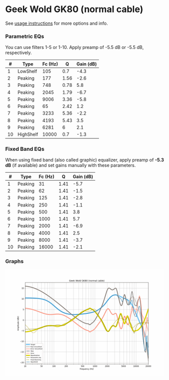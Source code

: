 # Geek Wold GK80 (normal cable)
See [usage instructions](https://github.com/jaakkopasanen/AutoEq#usage) for more options and info.

### Parametric EQs
You can use filters 1-5 or 1-10. Apply preamp of -5.5 dB or -5.5 dB, respectively.

|   # | Type      |   Fc (Hz) |    Q |   Gain (dB) |
|-----|-----------|-----------|------|-------------|
|   1 | LowShelf  |       105 | 0.7  |        -4.3 |
|   2 | Peaking   |       177 | 1.56 |        -2.6 |
|   3 | Peaking   |       748 | 0.78 |         5.8 |
|   4 | Peaking   |      2045 | 1.79 |        -6.7 |
|   5 | Peaking   |      9006 | 3.36 |        -5.8 |
|   6 | Peaking   |        65 | 2.42 |         1.2 |
|   7 | Peaking   |      3233 | 5.36 |        -2.2 |
|   8 | Peaking   |      4193 | 5.43 |         3.5 |
|   9 | Peaking   |      6281 | 6    |         2.1 |
|  10 | HighShelf |     10000 | 0.7  |        -1.3 |

### Fixed Band EQs
When using fixed band (also called graphic) equalizer, apply preamp of **-5.3 dB** (if available) and set gains manually with these parameters.

|   # | Type    |   Fc (Hz) |    Q |   Gain (dB) |
|-----|---------|-----------|------|-------------|
|   1 | Peaking |        31 | 1.41 |        -5.7 |
|   2 | Peaking |        62 | 1.41 |        -1.5 |
|   3 | Peaking |       125 | 1.41 |        -2.8 |
|   4 | Peaking |       250 | 1.41 |        -1.1 |
|   5 | Peaking |       500 | 1.41 |         3.8 |
|   6 | Peaking |      1000 | 1.41 |         5.7 |
|   7 | Peaking |      2000 | 1.41 |        -6.9 |
|   8 | Peaking |      4000 | 1.41 |         2.5 |
|   9 | Peaking |      8000 | 1.41 |        -3.7 |
|  10 | Peaking |     16000 | 1.41 |        -2.1 |

### Graphs
![](./Geek%20Wold%20GK80%20(normal%20cable).png)
